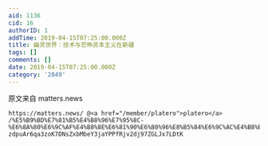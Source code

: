 ```yaml
---
aid: 1136
cid: 16
authorID: 1
addTime: 2019-04-15T07:25:00.000Z
title: 幽灵世界：技术与恐怖资本主义在新疆
tags: []
comments: []
date: 2019-04-15T07:25:00.000Z
category: '2049'
---
```


原文来自 matters.news

    https://matters.news/ @<a href="/member/platero">platero</a> /%E5%B9%BD%E7%81%B5%E4%B8%96%E7%95%8C-%E6%8A%80%E6%9C%AF%E4%B8%8E%E6%81%90%E6%80%96%E8%B5%84%E6%9C%AC%E4%B8%BB%E4%B9%89%E5%9C%A8%E6%96%B0%E7%96%86-zdpuAr6qa3zoK7DNsZxbMbeY3jaYPPfRjv2dj97ZGLJx7LDtK
